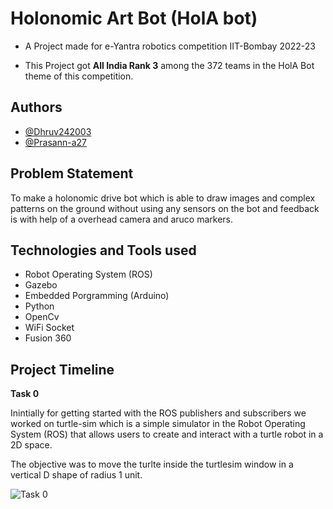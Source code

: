 
# Holonomic Art Bot (HolA bot)
 
- A Project made for e-Yantra robotics competition IIT-Bombay 
2022-23

- This Project got **All India Rank 3** among the 372 teams in the HolA Bot theme of this competition.





## Authors
- [@Dhruv242003](https://www.github.com/Dhruv242003)
- [@Prasann-a27](https://www.github.com/Prasann-a27)


## Problem Statement

To make a holonomic drive bot which is able to draw images and complex patterns on the ground without using any sensors on the bot and feedback is with help of a overhead camera and aruco markers.
## Technologies and Tools used
   - Robot Operating System (ROS)
   - Gazebo
   - Embedded Porgramming (Arduino)
   - Python
   - OpenCv
   - WiFi Socket
   - Fusion 360

## Project Timeline

 **Task 0**

Inintially for getting started with the ROS publishers and subscribers we worked on turtle-sim which is a simple simulator in the Robot Operating System (ROS) that allows users to create and interact with a turtle robot in a 2D space. 

The objective was to move the turlte inside the turtlesim window in a vertical D shape of radius 1 unit.

![Task 0](https://res.cloudinary.com/dymodfcit/image/upload/v1681289853/Task0_nateqi.png)

